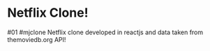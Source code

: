 # Netflix Clone!
#01 #mjclone Netflix clone developed in reactjs and data taken from themoviedb.org API!
